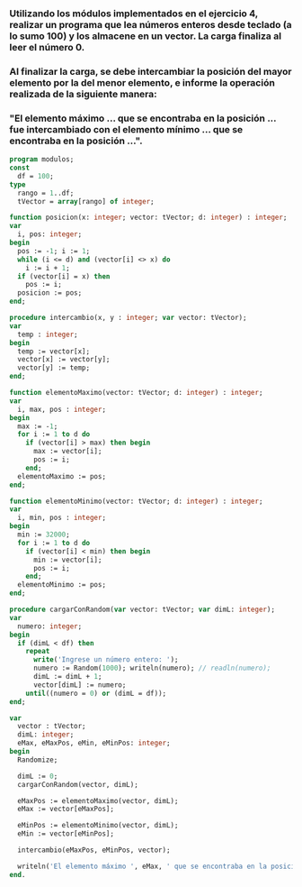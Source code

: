 ### Utilizando los módulos implementados en el ejercicio 4, realizar un programa que lea números enteros desde teclado (a lo sumo 100) y los almacene en un vector. La carga finaliza al leer el número 0.
### Al finalizar la carga, se debe intercambiar la posición del mayor elemento por la del menor elemento, e informe la operación realizada de la siguiente manera:
### "El elemento máximo ... que se encontraba en la posición ... fue intercambiado con el elemento mínimo ... que se encontraba en la posición ...".

```pascal
program modulos;
const
  df = 100;
type
  rango = 1..df;
  tVector = array[rango] of integer;

function posicion(x: integer; vector: tVector; d: integer) : integer;
var
  i, pos: integer;
begin
  pos := -1; i := 1;
  while (i <= d) and (vector[i] <> x) do
    i := i + 1;
  if (vector[i] = x) then
    pos := i;
  posicion := pos;
end;

procedure intercambio(x, y : integer; var vector: tVector);
var
  temp : integer;
begin
  temp := vector[x];
  vector[x] := vector[y];
  vector[y] := temp;
end;

function elementoMaximo(vector: tVector; d: integer) : integer;
var
  i, max, pos : integer;
begin
  max := -1;
  for i := 1 to d do
    if (vector[i] > max) then begin
      max := vector[i];
      pos := i;           
    end;
  elementoMaximo := pos;
end;

function elementoMinimo(vector: tVector; d: integer) : integer;
var
  i, min, pos : integer;
begin
  min := 32000;
  for i := 1 to d do
    if (vector[i] < min) then begin
      min := vector[i];
      pos := i;
    end;
  elementoMinimo := pos;
end;

procedure cargarConRandom(var vector: tVector; var dimL: integer);
var
  numero: integer;
begin
  if (dimL < df) then
    repeat
      write('Ingrese un número entero: ');
      numero := Random(1000); writeln(numero); // readln(numero);
      dimL := dimL + 1;
      vector[dimL] := numero;
    until((numero = 0) or (dimL = df));
end;

var
  vector : tVector;
  dimL: integer;
  eMax, eMaxPos, eMin, eMinPos: integer;
begin
  Randomize;

  dimL := 0;
  cargarConRandom(vector, dimL);

  eMaxPos := elementoMaximo(vector, dimL);
  eMax := vector[eMaxPos];

  eMinPos := elementoMinimo(vector, dimL);
  eMin := vector[eMinPos];

  intercambio(eMaxPos, eMinPos, vector);

  writeln('El elemento máximo ', eMax, ' que se encontraba en la posición ', EMaxPos, ' fue intercambiado con el elemento mínimo ', eMin,' que se encontraba en la posición ', eMinPos);
end.
```